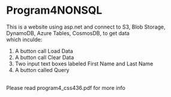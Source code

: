 # Program4NONSQL
This is a website using asp.net and connect to S3, Blob Storage, DynamoDB, Azure 
Tables, CosmosDB, to get data<br>
which inculde:<br>
1) A button call Load Data<br>
2) A button call Clear Data<br>
3) Two input text boxes labeled First Name and Last Name<br>
4) A button called Query<br><br>
<p>Please read program4_css436.pdf for more info</p>
